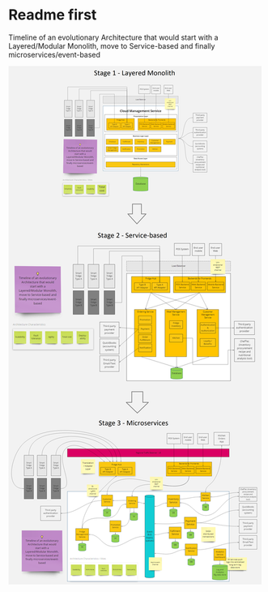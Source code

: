 # Readme first

Timeline of an evolutionary Architecture that would start with a Layered/Modular Monolith, move to Service-based and finally microservices/event-based

![Evolutionary architecture](./All%20stages%20of%20Architecture%20Evolution.png?raw=true)
